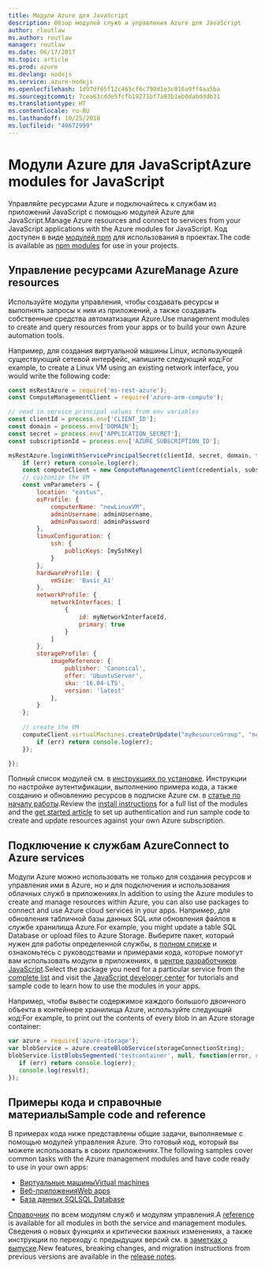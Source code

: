 ```yaml
---
title: Модули Azure для JavaScript
description: Обзор модулей служб и управления Azure для JavaScript
author: rloutlaw
ms.author: routlaw
manager: routlaw
ms.date: 06/17/2017
ms.topic: article
ms.prod: azure
ms.devlang: nodejs
ms.service: azure-nodejs
ms.openlocfilehash: 1d97df65f12c465cf6c790d1e3c016a9ff4aa5ba
ms.sourcegitcommit: 7cea63cdde5fcfb19271bf7a93b1eb0dabdddb31
ms.translationtype: HT
ms.contentlocale: ru-RU
ms.lasthandoff: 10/25/2018
ms.locfileid: "49672999"
---
```

# <a name="azure-modules-for-javascript"></a><span data-ttu-id="e3df6-103">Модули Azure для JavaScript</span><span class="sxs-lookup"><span data-stu-id="e3df6-103">Azure modules for JavaScript</span></span>

<span data-ttu-id="e3df6-104">Управляйте ресурсами Azure и подключайтесь к службам из приложений JavaScript с помощью модулей Azure для JavaScript.</span><span class="sxs-lookup"><span data-stu-id="e3df6-104">Manage Azure resources and connect to services from your JavaScript applications with the Azure modules for JavaScript.</span></span> <span data-ttu-id="e3df6-105">Код доступен в виде [модулей npm](node-sdk-azure-install.md) для использования в проектах.</span><span class="sxs-lookup"><span data-stu-id="e3df6-105">The code is available as [npm modules](node-sdk-azure-install.md) for use in your projects.</span></span> 

## <a name="manage-azure-resources"></a><span data-ttu-id="e3df6-106">Управление ресурсами Azure</span><span class="sxs-lookup"><span data-stu-id="e3df6-106">Manage Azure resources</span></span>

<span data-ttu-id="e3df6-107">Используйте модули управления, чтобы создавать ресурсы и выполнять запросы к ним из приложений, а также создавать собственные средства автоматизации Azure.</span><span class="sxs-lookup"><span data-stu-id="e3df6-107">Use management modules to create and query resources from your apps or to build your own Azure automation tools.</span></span> 

<span data-ttu-id="e3df6-108">Например, для создания виртуальной машины Linux, использующей существующий сетевой интерфейс, напишите следующий код:</span><span class="sxs-lookup"><span data-stu-id="e3df6-108">For example, to create a Linux VM using an existing network interface, you would write the following code:</span></span>

```javascript
const msRestAzure = require('ms-rest-azure');
const ComputeManagementClient = require('azure-arm-compute');

// read in service principal values from env variables
const clientId = process.env['CLIENT_ID'];
const domain = process.env['DOMAIN'];
const secret = process.env['APPLICATION_SECRET'];
const subscriptionId = process.env['AZURE_SUBSCRIPTION_ID'];

msRestAzure.loginWithServicePrincipalSecret(clientId, secret, domain, function (err, credentials, subscriptions) {
    if (err) return console.log(err);
    const computeClient = new ComputeManagementClient(credentials, subscriptionId);
    // customize the VM 
    const vmParameters = {
        location: "eastus",
        osProfile: {
            computerName: "newLinuxVM",
            adminUsername: adminUsername,
            adminPassword: adminPassword
        },
        linuxConfiguration: {
            ssh: {
                publicKeys: [mySshKey]
            }
        },
        hardwareProfile: {
            vmSize: 'Basic_A1'
        },
        networkProfile: {
            networkInterfaces: [
                {
                    id: myNetworkInterfaceId,
                    primary: true
                }
            ]
        },
        storageProfile: {
            imageReference: {
                publisher: 'Canonical',
                offer: 'UbuntuServer',
                sku: '16.04-LTS',
                version: 'latest'
            },
        }
    };
 
    // create the VM
    computeClient.virtualMachines.createOrUpdate("myResourceGroup", "newLinuxVM", vmParameters, function (err, data) {
        if (err) return console.log(err);
    });

});
```

<span data-ttu-id="e3df6-109">Полный список модулей см. в [инструкциях по установке](node-sdk-azure-install.md). Инструкции по настройке аутентификации, выполнению примера кода, а также созданию и обновлению ресурсов в подписке Azure см. в [статье по началу работы](node-sdk-azure-get-started.md).</span><span class="sxs-lookup"><span data-stu-id="e3df6-109">Review the [install instructions](node-sdk-azure-install.md) for a full list of the modules and the [get started article](node-sdk-azure-get-started.md) to set up authentication and run sample code to create and update resources against your own Azure subscription.</span></span> 

## <a name="connect-to-azure-services"></a><span data-ttu-id="e3df6-110">Подключение к службам Azure</span><span class="sxs-lookup"><span data-stu-id="e3df6-110">Connect to Azure services</span></span>

<span data-ttu-id="e3df6-111">Модули Azure можно использовать не только для создания ресурсов и управления ими в Azure, но и для подключения и использования облачных служб в приложениях.</span><span class="sxs-lookup"><span data-stu-id="e3df6-111">In addition to using the Azure modules to create and manage resources within Azure, you can also use packages to connect and use Azure cloud services in your apps.</span></span> <span data-ttu-id="e3df6-112">Например, для обновления табличной базы данных SQL или обновления файлов в службе хранилища Azure.</span><span class="sxs-lookup"><span data-stu-id="e3df6-112">For example, you might update a table SQL Database or upload files to Azure Storage.</span></span> <span data-ttu-id="e3df6-113">Выберите пакет, который нужен для работы определенной службы, в [полном списке](node-sdk-azure-install.md) и ознакомьтесь с руководствами и примерами кода, которые помогут вам использовать модули в приложениях, в [центре разработчиков JavaScript](https://azure.microsoft.com/develop/nodejs/).</span><span class="sxs-lookup"><span data-stu-id="e3df6-113">Select the package you need for a particular service from the [complete list](node-sdk-azure-install.md) and visit the [JavaScript developer center](https://azure.microsoft.com/develop/nodejs/) for tutorials and sample code to learn how to use the modules in your apps.</span></span>

<span data-ttu-id="e3df6-114">Например, чтобы вывести содержимое каждого большого двоичного объекта в контейнере хранилища Azure, используйте следующий код:</span><span class="sxs-lookup"><span data-stu-id="e3df6-114">For example, to print out the contents of every blob in an Azure storage container:</span></span>

```javascript
var azure = require('azure-storage');
var blobService = azure.createBlobService(storageConnectionString);
blobService.listBlobsSegmented('testcontainer', null, function(error, result, response) {
   if (err) return console.log(err);
   console.log(result);
});
```

## <a name="sample-code-and-reference"></a><span data-ttu-id="e3df6-115">Примеры кода и справочные материалы</span><span class="sxs-lookup"><span data-stu-id="e3df6-115">Sample code and reference</span></span>

<span data-ttu-id="e3df6-116">В примерах кода ниже представлены общие задачи, выполняемые с помощью модулей управления Azure. Это готовый код, который вы можете использовать в своих приложениях.</span><span class="sxs-lookup"><span data-stu-id="e3df6-116">The following samples cover common tasks with the Azure management modules and have code ready to use in your own apps:</span></span>

- [<span data-ttu-id="e3df6-117">Виртуальные машины</span><span class="sxs-lookup"><span data-stu-id="e3df6-117">Virtual machines</span></span>](node-samples-services-compute.md)
- [<span data-ttu-id="e3df6-118">Веб-приложения</span><span class="sxs-lookup"><span data-stu-id="e3df6-118">Web apps</span></span>](node-samples-services-web-and-mobile.md)
- [<span data-ttu-id="e3df6-119">База данных SQL</span><span class="sxs-lookup"><span data-stu-id="e3df6-119">SQL Database</span></span>](node-samples-services-database.md)
   
<span data-ttu-id="e3df6-120">[Справочник](https://docs.microsoft.com/javascript/api) по всем модулям служб и модулям управления.</span><span class="sxs-lookup"><span data-stu-id="e3df6-120">A [reference](https://docs.microsoft.com/javascript/api) is available for all modules in both the service and management modules.</span></span> <span data-ttu-id="e3df6-121">Сведения о новых функциях и критически важных изменениях, а также инструкции по переходу с предыдущих версий см. в [заметках о выпуске](https://github.com/Azure/azure-sdk-for-node/releases).</span><span class="sxs-lookup"><span data-stu-id="e3df6-121">New features, breaking changes, and migration instructions from previous versions are available in the [release notes](https://github.com/Azure/azure-sdk-for-node/releases).</span></span>